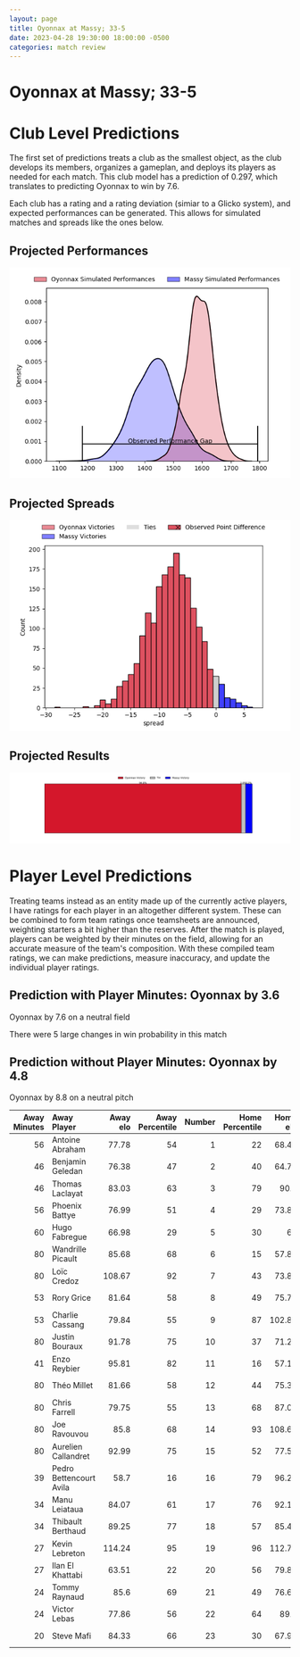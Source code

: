 ```yaml
---  
layout: page  
title: Oyonnax at Massy; 33-5  
date: 2023-04-28 19:30:00 18:00:00 -0500  
categories: match review  
---
```

# Oyonnax at Massy; 33-5

# Club Level Predictions


The first set of predictions treats a club as the smallest object, as the club develops its members, organizes a gameplan, and deploys its players as needed for each match. This club model has a prediction of 0.297, which translates to predicting Oyonnax to win by 7.6.

Each club has a rating and a rating deviation (simiar to a Glicko system), and expected performances can be generated. This allows for simulated matches and spreads like the ones below.
## Projected Performances


![Projected Performances](plots/performances_2023-04-28-Massy-Oyonnax.png)
## Projected Spreads


![Projected Spreads](plots/spreads_2023-04-28-Massy-Oyonnax.png)
## Projected Results


![Projected Results](plots/resultbar_2023-04-28-Massy-Oyonnax.png)
# Player Level Predictions


Treating teams instead as an entity made up of the currently active players, I have ratings for each player in an altogether different system. These can be combined to form team ratings once teamsheets are announced, weighting starters a bit higher than the reserves. After the match is played, players can be weighted by their minutes on the field, allowing for an accurate measure of the team's composition. With these compiled team ratings, we can make predictions, measure inaccuracy, and update the individual player ratings.
## Prediction with Player Minutes: Oyonnax by 3.6


Oyonnax by 7.6 on a neutral field

There were 5 large changes in win probability in this match
## Prediction without Player Minutes: Oyonnax by 4.8


Oyonnax by 8.8 on a neutral pitch



|   Away Minutes | Away Player             |   Away elo |   Away Percentile |   Number |   Home Percentile |   Home elo | Home Player           |   Home Minutes |
|---------------:|:------------------------|-----------:|------------------:|---------:|------------------:|-----------:|:----------------------|---------------:|
|             56 | Antoine Abraham         |      77.78 |                54 |        1 |                22 |      68.45 | Fernandez Correa      |             51 |
|             46 | Benjamin Geledan        |      76.38 |                47 |        2 |                40 |      64.74 | Randy Grelleaud       |             46 |
|             46 | Thomas Laclayat         |      83.03 |                63 |        3 |                79 |      90.5  | Nicolas Ferrer        |             51 |
|             56 | Phoenix Battye          |      76.99 |                51 |        4 |                29 |      73.89 | Abongile Nonkontwana  |             80 |
|             60 | Hugo Fabregue           |      66.98 |                29 |        5 |                30 |      68    | Andrew Chauveau       |             55 |
|             80 | Wandrille Picault       |      85.68 |                68 |        6 |                15 |      57.83 | Jean Maurice Decubber |             80 |
|             80 | Loïc Credoz             |     108.67 |                92 |        7 |                43 |      73.84 | Clément Lanen         |             80 |
|             53 | Rory Grice              |      81.64 |                58 |        8 |                49 |      75.76 | Maxime Danton         |             30 |
|             53 | Charlie Cassang         |      79.84 |                55 |        9 |                87 |     102.83 | Benjamin Prier        |             48 |
|             80 | Justin Bouraux          |      91.78 |                75 |       10 |                37 |      71.22 | Massimo Ortolan       |             80 |
|             41 | Enzo Reybier            |      95.81 |                82 |       11 |                16 |      57.14 | Yanis Dit Robaglia    |             80 |
|             80 | Théo Millet             |      81.66 |                58 |       12 |                44 |      75.34 | Victorien Jacomme     |             46 |
|             80 | Chris Farrell           |      79.75 |                55 |       13 |                68 |      87.01 | Arthur Seigneuret     |             10 |
|             80 | Joe Ravouvou            |      85.8  |                68 |       14 |                93 |     108.66 | Alex Preira           |             80 |
|             80 | Aurelien Callandret     |      92.99 |                75 |       15 |                52 |      77.54 | Thomas Rozière        |             80 |
|             39 | Pedro Bettencourt Avila |      58.7  |                16 |       16 |                79 |      96.24 | Tom Cusson            |             70 |
|             34 | Manu Leiataua           |      84.07 |                61 |       17 |                76 |      92.19 | Yohann Gbizie         |             50 |
|             34 | Thibault Berthaud       |      89.25 |                77 |       18 |                57 |      85.43 | Tom Deleuze           |             34 |
|             27 | Kevin Lebreton          |     114.24 |                95 |       19 |                96 |     112.78 | Pierre Trassoudaine   |             34 |
|             27 | Ilan El Khattabi        |      63.51 |                22 |       20 |                56 |      79.89 | Gaëtan Pichon         |             32 |
|             24 | Tommy Raynaud           |      85.6  |                69 |       21 |                49 |      76.67 | Ushangi Tcheishvili   |             29 |
|             24 | Victor Lebas            |      77.86 |                56 |       22 |                64 |      89.7  | Guiterembi Vickos     |             29 |
|             20 | Steve Mafi              |      84.33 |                66 |       23 |                30 |      67.98 | Ewan Coetzee          |             25 |

